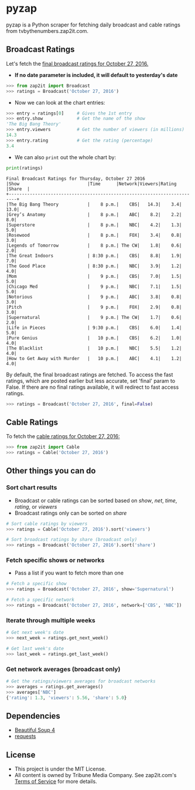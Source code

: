 # pyzap

pyzap is a Python scraper for fetching daily broadcast and cable ratings from tvbythenumbers.zap2it.com.

## Broadcast Ratings
Let's fetch the [final broadcast ratings for October 27, 2016.](http://tvbythenumbers.zap2it.com/daily-ratings/thursday-final-ratings-oct-27-2016/)
* **If no date parameter is included, it will default to yesterday's date**
```python
>>> from zap2it import Broadcast
>>> ratings = Broadcast('October 27, 2016')
```

* Now we can look at the chart entries:
```python
>>> entry = ratings[0]     # Gives the 1st entry
>>> entry.show             # Get the name of the show
'The Big Bang Theory'
>>> entry.viewers          # Get the number of viewers (in millions)
14.3
>>> entry.rating           # Get the rating (percentage)
3.4
```

* We can also ```print``` out the whole chart by:
```python
print(ratings)
```

```
Final Broadcast Ratings for Thursday, October 27 2016
|Show                          |Time      |Network|Viewers|Rating |Share  |
+-------------------------------------------------------------------------+
|The Big Bang Theory           |    8 p.m.|    CBS|   14.3|    3.4|   13.0|
|Grey’s Anatomy                |    8 p.m.|    ABC|    8.2|    2.2|    8.0|
|Superstore                    |    8 p.m.|    NBC|    4.2|    1.3|    5.0|
|Rosewood                      |    8 p.m.|    FOX|    3.4|    0.8|    3.0|
|Legends of Tomorrow           |    8 p.m.| The CW|    1.8|    0.6|    2.0|
|The Great Indoors             | 8:30 p.m.|    CBS|    8.8|    1.9|    7.0|
|The Good Place                | 8:30 p.m.|    NBC|    3.9|    1.2|    4.0|
|Mom                           |    9 p.m.|    CBS|    7.0|    1.5|    5.0|
|Chicago Med                   |    9 p.m.|    NBC|    7.1|    1.5|    5.0|
|Notorious                     |    9 p.m.|    ABC|    3.8|    0.8|    3.0|
|Pitch                         |    9 p.m.|    FOX|    2.9|    0.8|    3.0|
|Supernatural                  |    9 p.m.| The CW|    1.7|    0.6|    2.0|
|Life in Pieces                | 9:30 p.m.|    CBS|    6.0|    1.4|    5.0|
|Pure Genius                   |   10 p.m.|    CBS|    6.2|    1.0|    4.0|
|The Blacklist                 |   10 p.m.|    NBC|    5.5|    1.2|    4.0|
|How to Get Away with Murder   |   10 p.m.|    ABC|    4.1|    1.2|    4.0|
```

By default, the final broadcast ratings are fetched. To access the fast ratings, which are posted earlier but less accurate, set 'final' param to False. If there are no final ratings available, it will redirect to fast access ratings.
```python
>>> ratings = Broadcast('October 27, 2016', final=False)
```

## Cable Ratings
To fetch the [cable ratings for October 27, 2016:](http://tvbythenumbers.zap2it.com/daily-ratings/thursday-cable-ratings-october-27-2016/)
```python
>>> from zap2it import Cable
>>> ratings = Cable('October 27, 2016')
```

## Other things you can do

### Sort chart results
* Broadcast or cable ratings can be sorted based on _show_, _net_, _time_, _rating_, or _viewers_
* Broadcast ratings only can be sorted on _share_
```python
# Sort cable ratings by viewers
>>> ratings = Cable('October 27, 2016').sort('viewers')

# Sort broadcast ratings by share (broadcast only)
>>> ratings = Broadcast('October 27, 2016').sort('share')
```

### Fetch specific shows or networks
* Pass a list if you want to fetch more than one
```python
# Fetch a specific show
>>> ratings = Broadcast('October 27, 2016', show='Supernatural')

# Fetch a specific network
>>> ratings = Broadcast('October 27, 2016', network=['CBS', 'NBC'])
```

### Iterate through multiple weeks
```python
# Get next week's date
>>> next_week = ratings.get_next_week()

# Get last week's date
>>> last_week = ratings.get_last_week()
```

### Get network averages (broadcast only)
```python
# Get the ratings/viewers averages for broadcast networks
>>> averages = ratings.get_averages()
>>> averages['NBC']
{'rating': 1.3, 'viewers': 5.56, 'share': 5.0}
```

## Dependencies

* [Beautiful Soup 4](https://www.crummy.com/software/BeautifulSoup/)
* [requests](http://requests.readthedocs.io/en/latest/)

## License

* This project is under the MIT License.
* All content is owned by Tribune Media Company. See zap2it.com's [Terms of Service](http://zap2it.com/terms-of-service/) for more details.

